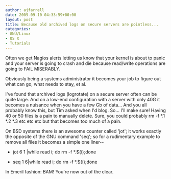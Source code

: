 ```yaml
---
author: ajfarrell
date: 2009-09-10 04:33:59+00:00
layout: post
title: Because old archived logs on secure servers are pointless...
categories:
- GNU/Linux
- OS X
- Tutorials
---
```


Often we get Nagios alerts letting us know that your kernel is about to panic and your server is going to crash and die because read/write operations are going to FAIL MISERABLY.

Obviously being a systems administrator it becomes your job to figure out what can go, what needs to stay, et al.

I've found that archived logs (logrotate) on a secure server often can be quite large. And on a low-end configuration with a server with only 40G it becomes a nuisance when you have a few Gb of data...
And you all probably know this, but Tim asked when I'd blog. So... I'll make sure!
Having 40 or 50 files is a pain to manually delete. Sure, you could probably rm -f *.1 *.2 *.3 etc etc etc but that becomes too much of a pain.

On BSD systems there is an awesome counter called 'jot'; it works exactly the opposite of the GNU command 'seq'; so for a rudimentary example to remove all files it becomes a simple one liner--



	
  * jot 6 1 |while read i; do rm -f *.${i};done

	
  * seq 1 6|while read i; do rm -f *.${i};done


In Emeril fashion: BAM! You're now out of the clear.
